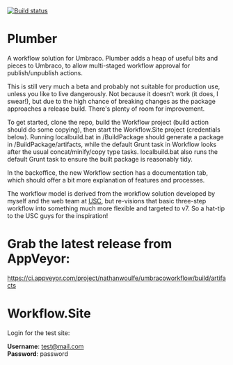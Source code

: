 [![Build status](https://ci.appveyor.com/api/projects/status/ap94da7169wk0g0v?svg=true)](https://ci.appveyor.com/project/nathanwoulfe/umbracoworkflow)


Plumber
=========
A workflow solution for Umbraco. Plumber adds a heap of useful bits and pieces to Umbraco, to allow multi-staged workflow approval for publish/unpublish actions. 

This is still very much a beta and probably not suitable for production use, unless you like to live dangerously. Not because it doesn't work (it does, I swear!), but due to the high chance of breaking changes as the package approaches a release build. There's plenty of room for improvement.

To get started, clone the repo, build the Workflow project (build action should do some copying), then start the Workflow.Site project (credentials below). Running localbuild.bat in /BuildPackage should generate a package in /BuildPackage/artifacts, while the default Grunt task in Workflow looks after the usual concat/minify/copy type tasks. localbuild.bat also runs the default Grunt task to ensure the built package is reasonably tidy.

In the backoffice, the new Workflow section has a documentation tab, which should offer a bit more explanation of features and processes.

The workflow model is derived from the workflow solution developed by myself and the web team at [USC](http://www.usc.edu.au), but re-visions that basic three-step workflow into something much more flexible and targeted to v7. So a hat-tip to the USC guys for the inspiration!

Grab the latest release from AppVeyor:
=========
https://ci.appveyor.com/project/nathanwoulfe/umbracoworkflow/build/artifacts

Workflow.Site
=========
Login for the test site:

**Username**: test@mail.com<br/>
**Password**: password

